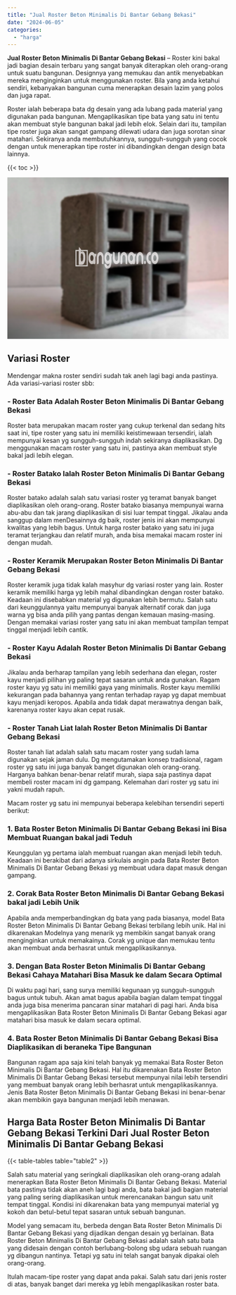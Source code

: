 ```yaml
---
title: "Jual Roster Beton Minimalis Di Bantar Gebang Bekasi"
date: "2024-06-05"
categories: 
  - "harga"
---
```


**Jual Roster Beton Minimalis Di Bantar Gebang Bekasi** – Roster kini bakal jadi bagian desain terbaru yang sangat banyak diterapkan oleh orang-orang untuk suatu bangunan. Designnya yang memukau dan antik menyebabkan mereka menginginkan untuk menggunakan roster. Bila yang anda ketahui sendiri, kebanyakan bangunan cuma menerapkan desain lazim yang polos dan juga rapat.

Roster ialah beberapa bata dg desain yang ada lubang pada material yang digunakan pada bangunan. Mengaplikasikan tipe bata yang satu ini tentu akan membuat style bangunan bakal jadi lebih elok. Selain dari itu, tampilan tipe roster juga akan sangat gampang dilewati udara dan juga sorotan sinar matahari. Sekiranya anda membutuhkannya, sungguh-sungguh yang cocok dengan untuk menerapkan tipe roster ini dibandingkan dengan design bata lainnya.

{{< toc >}}

![Jual Roster Beton Minimalis Di Bantar Gebang Bekasi](/images/bata-roster-minimalis-20.png)

## Variasi Roster

Mendengar makna roster sendiri sudah tak aneh lagi bagi anda pastinya. Ada variasi-variasi roster sbb:

### \- Roster Bata Adalah Roster Beton Minimalis Di Bantar Gebang Bekasi

Roster bata merupakan macam roster yang cukup terkenal dan sedang hits saat ini, tipe roster yang satu ini memiliki keistimewaan tersendiri, ialah mempunyai kesan yg sungguh-sungguh indah sekiranya diaplikasikan. Dg menggunakan macam roster yang satu ini, pastinya akan membuat style bakal jadi lebih elegan.

### \- Roster Batako Ialah Roster Beton Minimalis Di Bantar Gebang Bekasi

Roster batako adalah salah satu variasi roster yg teramat banyak banget diaplikasikan oleh orang-orang. Roster batako biasanya mempunyai warna abu-abu dan tak jarang diaplikasikan di sisi luar tempat tinggal. Jikalau anda sanggup dalam menDesainnya dg baik, roster jenis ini akan mempunyai kwalitas yang lebih bagus. Untuk harga roster batako yang satu ini juga teramat terjangkau dan relatif murah, anda bisa memakai macam roster ini dengan mudah.

### \- Roster Keramik Merupakan Roster Beton Minimalis Di Bantar Gebang Bekasi

Roster keramik juga tidak kalah masyhur dg variasi roster yang lain. Roster keramik memiliki harga yg lebih mahal dibandingkan dengan roster batako. Keadaan ini disebabkan material yg digunakan lebih bermutu. Salah satu dari keunggulannya yaitu mempunyai banyak alternatif corak dan juga warna yg bisa anda pilih yang pantas dengan kemauan masing-masing. Dengan memakai variasi roster yang satu ini akan membuat tampilan tempat tinggal menjadi lebih cantik.

### \- Roster Kayu Adalah Roster Beton Minimalis Di Bantar Gebang Bekasi

Jikalau anda berharap tampilan yang lebih sederhana dan elegan, roster kayu menjadi pilihan yg paling tepat sasaran untuk anda gunakan. Ragam roster kayu yg satu ini memiliki gaya yang minimalis. Roster kayu memiliki kekurangan pada bahannya yang rentan terhadap rayap yg dapat membuat kayu menjadi keropos. Apabila anda tidak dapat merawatnya dengan baik, karenanya roster kayu akan cepat rusak.

### \- Roster Tanah Liat Ialah Roster Beton Minimalis Di Bantar Gebang Bekasi

Roster tanah liat adalah salah satu macam roster yang sudah lama digunakan sejak jaman dulu. Dg mengutamakan konsep tradisional, ragam roster yg satu ini juga banyak banget digunakan oleh orang-orang. Harganya bahkan benar-benar relatif murah, siapa saja pastinya dapat membeli roster macam ini dg gampang. Kelemahan dari roster yg satu ini yakni mudah rapuh.

Macam roster yg satu ini mempunyai beberapa kelebihan tersendiri seperti berikut:

### 1\. Bata Roster Beton Minimalis Di Bantar Gebang Bekasi ini Bisa Membuat Ruangan bakal jadi Teduh

Keunggulan yg pertama ialah membuat ruangan akan menjadi lebih teduh. Keadaan ini berakibat dari adanya sirkulais angin pada Bata Roster Beton Minimalis Di Bantar Gebang Bekasi yg membuat udara dapat masuk dengan gampang.

### 2\. Corak Bata Roster Beton Minimalis Di Bantar Gebang Bekasi bakal jadi Lebih Unik

Apabila anda memperbandingkan dg bata yang pada biasanya, model Bata Roster Beton Minimalis Di Bantar Gebang Bekasi terbilang lebih unik. Hal ini dikarenakan Modelnya yang menarik yg membikin sangat banyak orang menginginkan untuk memakainya. Corak yg unique dan memukau tentu akan membuat anda berhasrat untuk mengaplikasikannya.

### 3\. Dengan Bata Roster Beton Minimalis Di Bantar Gebang Bekasi Cahaya Matahari Bisa Masuk ke dalam Secara Optimal

Di waktu pagi hari, sang surya memiliki kegunaan yg sungguh-sungguh bagus untuk tubuh. Akan amat bagus apabila bagian dalam tempat tinggal anda juga bisa menerima pancaran sinar matahari di pagi hari. Anda bisa mengaplikasikan Bata Roster Beton Minimalis Di Bantar Gebang Bekasi agar matahari bisa masuk ke dalam secara optimal.

### 4\. Bata Roster Beton Minimalis Di Bantar Gebang Bekasi Bisa Diaplikasikan di beraneka Tipe Bangunan

Bangunan ragam apa saja kini telah banyak yg memakai Bata Roster Beton Minimalis Di Bantar Gebang Bekasi. Hal itu dikarenakan Bata Roster Beton Minimalis Di Bantar Gebang Bekasi tersebut mempunyai nilai lebih tersendiri yang membuat banyak orang lebih berhasrat untuk mengaplikasikannya. Jenis Bata Roster Beton Minimalis Di Bantar Gebang Bekasi ini benar-benar akan membikin gaya bangunan menjadi lebih menawan.

## Harga Bata Roster Beton Minimalis Di Bantar Gebang Bekasi Terkini Dari Jual Roster Beton Minimalis Di Bantar Gebang Bekasi

{{< table-tables table="table2" >}}

Salah satu material yang seringkali diaplikasikan oleh orang-orang adalah menerapkan Bata Roster Beton Minimalis Di Bantar Gebang Bekasi. Material bata pastinya tidak akan aneh lagi bagi anda, bata bakal jadi bagian material yang paling sering diaplikasikan untuk merencanakan bangun satu unit tempat tinggal. Kondisi ini dikarenakan bata yang mempunyai material yg kokoh dan betul-betul tepat sasaran untuk sebuah bangunan.

Model yang semacam itu, berbeda dengan Bata Roster Beton Minimalis Di Bantar Gebang Bekasi yang dijadikan dengan desain yg berlainan. Bata Roster Beton Minimalis Di Bantar Gebang Bekasi adalah salah satu bata yang didesain dengan contoh berlubang-bolong sbg udara sebuah ruangan yg dibangun nantinya. Tetapi yg satu ini telah sangat banyak dipakai oleh orang-orang.

Itulah macam-tipe roster yang dapat anda pakai. Salah satu dari jenis roster di atas, banyak banget dari mereka yg lebih mengaplikasikan roster bata.
